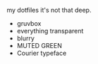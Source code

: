 my dotfiles it's not that deep.

+ gruvbox
+ everything transparent
+ blurry
+ MUTED GREEN
+ Courier typeface
